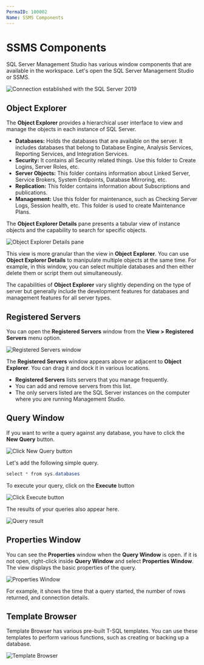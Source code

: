 ```yaml
---
PermaID: 100002
Name: SSMS Components
---
```


# SSMS Components

SQL Server Management Studio has various window components that are available in the workspace. Let's open the SQL Server Management Studio or SSMS.

<img src="images/setup-7.png" alt="Connection established with the SQL Server 2019">

## Object Explorer

The **Object Explorer** provides a hierarchical user interface to view and manage the objects in each instance of SQL Server. 

 - **Databases:** Holds the databases that are available on the server. It includes databases that belong to Database Engine, Analysis Services, Reporting Services, and Integration Services.
 - **Security:** It contains all Security related things. Use this folder to Create Logins, Server Roles, etc.
 - **Server Objects:** This folder contains information about Linked Server, Service Brokers, System Endpoints, Database Mirroring, etc.
 - **Replication:** This folder contains information about Subscriptions and publications.
 - **Management:** Use this folder for maintenance, such as Checking Server Logs, Session health, etc. This folder is used to create Maintenance Plans.

The **Object Explorer Details** pane presents a tabular view of instance objects and the capability to search for specific objects. 

<img src="images/ssms-components-1.png" alt="Object Explorer Details pane">

This view is more granular than the view in **Object Explorer**. You can use **Object Explorer Details** to manipulate multiple objects at the same time. For example, in this window, you can select multiple databases and then either delete them or script them out simultaneously.

The capabilities of **Object Explorer** vary slightly depending on the type of server but generally include the development features for databases and management features for all server types.

## Registered Servers

You can open the **Registered Servers** window from the **View > Registered Servers** menu option.

<img src="images/ssms-components-2.png" alt="Registered Servers window">

The **Registered Servers** window appears above or adjacent to **Object Explorer**. You can drag it and dock it in various locations. 

 - **Registered Servers** lists servers that you manage frequently. 
 - You can add and remove servers from this list.
 - The only servers listed are the SQL Server instances on the computer where you are running Management Studio.

## Query Window

If you want to write a query against any database, you have to click the **New Query** button.

<img src="images/ssms-components-3.png" alt="Click New Query button">

Let's add the following simple query.

```csharp
select * from sys.databases
```

To execute your query, click on the **Execute** button
 
<img src="images/ssms-components-4.png" alt="Click Execute button"> 

The results of your queries also appear here.

<img src="images/ssms-components-5.png" alt="Query result"> 

## Properties Window 

You can see the **Properties** window when the **Query Window** is open. if it is not open, right-click inside **Query Window** and select **Properties Window**. The view displays the basic properties of the query. 

<img src="images/ssms-components-6.png" alt="Properties Window"> 

For example, it shows the time that a query started, the number of rows returned, and connection details.

## Template Browser

Template Browser has various pre-built T-SQL templates. You can use these templates to perform various functions, such as creating or backing up a database.

<img src="images/ssms-components-7.png" alt="Template Browser"> 

